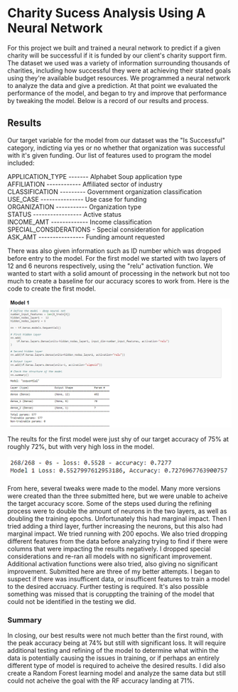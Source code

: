 # Charity Sucess Analysis Using A Neural Network

For this project we built and trained a neural network to predict if a given charity will be successful if it is funded by our client's charity support firm. The dataset we used was a variety of information surrounding thousands of charities, including how successful they were at achieving their stated goals using they're available budget resources. We programmed a neural network to analyze the data and give a prediction. At that point we evaluated the performance of the model, and began to try and improve that performance by tweaking the model. Below is a record of our results and process.

## Results

Our target variable for the model from our dataset was the "Is Successful" category, indicting via yes or no whether that organization was successful with it's given funding. Our list of features used to program the model included:  
  
APPLICATION_TYPE ------- Alphabet Soup application type  
AFFILIATION ------------ Affiliated sector of industry  
CLASSIFICATION --------- Government organization classification  
USE_CASE --------------- Use case for funding  
ORGANIZATION ----------- Organization type  
STATUS ----------------- Active status  
INCOME_AMT ------------- Income classification  
SPECIAL_CONSIDERATIONS - Special consideration for application  
ASK_AMT ---------------- Funding amount requested  
  
There was also given information such as ID number which was dropped before entry to the model. For the first model we started with two layers of 12 and 6 neurons respectively, using the "relu" activation function. We wanted to start with a solid amount of processing in the network but not too much to create a baseline for our accuracy scores to work from. Here is the code to create the first model.
  
<img src="https://github.com/coryknuth/Neural_Network_Charity_Analysis/blob/c1f97d40c7fb6ae399ca9b5aa6fdf06f1db1e6ff/images/Model%201.png" width="800"/>

The reults for the first model were just shy of our target accuracy of 75% at roughly 72%, but with very high loss in the model.
  
<img src="https://github.com/coryknuth/Neural_Network_Charity_Analysis/blob/c1f97d40c7fb6ae399ca9b5aa6fdf06f1db1e6ff/images/Model%201%20Stats.png" width="800"/> 
  
From here, several tweaks were made to the model. Many more versions were created than the three submitted here, but we were unable to acheive the target accuracy score. Some of the steps used during the refining process were to double the amount of neurons in the two layers, as well as doubling the training epochs. Unfortunately this had marginal impact. Then I tried adding a third layer, further increasing the neurons, but this also had marginal impact. We tried running with 200 epochs. We also tried dropping different features from the data before analyzing trying to find if there were columns that were impacting the results negatively. I dropped special considerations and re-ran all models with no significant improvement. Additional activation functions were also tried, also giving no significant improvement. Submitted here are three of my better attempts. I began to suspect if there was insufficent data, or insufficent features to train a model to the desired accruacy. Further testing is required. It's also possible something was missed that is coruppting the training of the model that could not be identified in the testing we did.

### Summary

In closing, our best results were not much better than the first round, with the peak accuracy being at 74% but still with significant loss. It will require additional testing and refining of the model to determine what within the data is potentially causing the issues in training, or if perhaps an entirely different type of model is required to acheive the desired results. I did also create a Random Forest learning model and analyze the same data but still could not acheive the goal with the RF accuracy landing at 71%.
